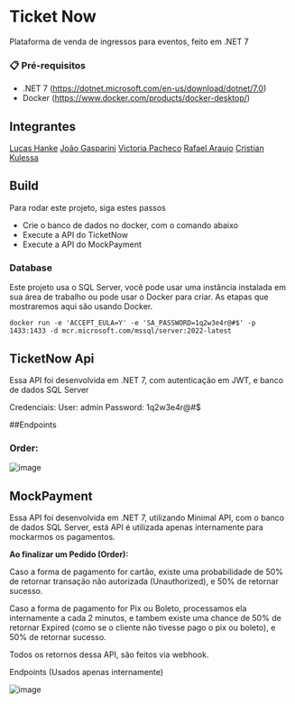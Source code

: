 # Ticket Now
Plataforma de venda de ingressos para eventos, feito em .NET 7

### 📋 Pré-requisitos

* .NET 7 (https://dotnet.microsoft.com/en-us/download/dotnet/7.0)
* Docker (https://www.docker.com/products/docker-desktop/)

## Integrantes

[Lucas Hanke](https://github.com/lucasbagrt)
[João Gasparini](https://github.com/joaogasparini)
[Victoria Pacheco](https://github.com/vickypacheco)
[Rafael Araujo](https://github.com/RafAraujo)
[Cristian Kulessa](https://github.com/Kulessa)

## Build 

Para rodar este projeto, siga estes passos

* Crie o banco de dados no docker, com o comando abaixo
* Execute a API do TicketNow
* Execute a API do MockPayment

### Database

Este projeto usa o SQL Server, você pode usar uma instância instalada em sua área de trabalho ou pode usar o Docker para criar. As etapas que mostraremos aqui são usando Docker.

```docker
docker run -e 'ACCEPT_EULA=Y' -e 'SA_PASSWORD=1q2w3e4r@#$' -p 1433:1433 -d mcr.microsoft.com/mssql/server:2022-latest
```

## TicketNow Api

Essa API foi desenvolvida em .NET 7, com autenticação em JWT, e banco de dados SQL Server

Credenciais:
User: admin
Password: 1q2w3e4r@#$

##Endpoints

### Order:
![image](https://github.com/Kulessa/Fiap2NettTC1/assets/60990141/be3a03e7-bf08-4898-9b20-b28f2a874de6)




## MockPayment

Essa API foi desenvolvida em .NET 7, utilizando Minimal API, com o banco de dados SQL Server,
está API é utilizada apenas internamente para mockarmos os pagamentos.

**Ao finalizar um Pedido (Order):**

Caso a forma de pagamento for cartão, existe uma probabilidade de 50% de retornar transação não autorizada (Unauthorized),
e 50% de retornar sucesso.

Caso a forma de pagamento for Pix ou Boleto, processamos ela internamente a cada 2 minutos, e tambem existe uma chance de 50% de retornar Expired (como se o cliente não tivesse pago o pix ou boleto),
e 50% de retornar sucesso.

Todos os retornos dessa API, são feitos via webhook.

Endpoints (Usados apenas internamente)

![image](https://github.com/Kulessa/Fiap2NettTC1/assets/60990141/cdb5edf4-7c1d-4d31-9f05-28b97b9888b0)

